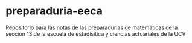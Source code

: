 # preparaduria-eeca

Repositorio para las notas de las preparadurias de matematicas de la sección 13 de la escuela de estadisitica y ciencias actuariales de la UCV 
